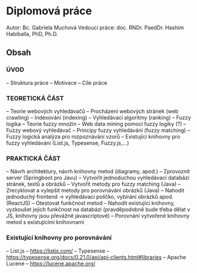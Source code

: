 # Diplomová práce
Autor: Bc. Gabriela Muchová
Vedoucí práce: doc. RNDr. PaedDr. Hashim Habiballa, PhD, Ph.D.

## Obsah
### ÚVOD
– Struktura práce
– Motivace
– Cíle práce

### TEORETICKÁ ČÁST
– Teorie webových vyhledávačů
	– Procházení webových stránek (web crawling)
	– Indexování (indexing)
	– Vyhledávací algoritmy (ranking)
– Fuzzy logika
	– Teorie fuzzy množin
	– Web data mining pomocí fuzzy logiky (?)
	– Fuzzy webový vyhledávač
		– Principy fuzzy vyhledávání (fuzzy matching)
		– Fuzzy logická analýza pro rozpoznávání vzorů
	– Existující knihovny pro fuzzy vyhledávání (List.js, Typesense, Fuzzy.js,...)

### PRAKTICKÁ ČÁST
– Návrh architektury, návrh knihovny metod (diagramy, apod.)
– Zprovoznit server (Springboot pro Javu)
– Vytvořit jednoduchou vyhledávací databázi stránek, textů a obrázků
– Vytvořit metody pro fuzzy matching (Java)
– Zrecyklovat a vylepšit metody pro porovnávání obrázků (Java)
– Nahodit jednoduchý frontend → vyhledávací políčko, vybírání obrázků apod. (ReactJS)
– Otestovat funkčnost metod
– Nahodit existující knihovny, vyzkoušet jejich funkčnost na databázi (pravděpodobně bude třeba dělat v JS, knihovny jsou převážně javascriptové)
– Porovnání vytvořené knihovny metod s existujícími knihovnami

### Existující knihovny pro porovnávání
– List.js – https://listjs.com/
– Typesense – https://typesense.org/docs/0.21.0/api/api-clients.html#libraries
– Apache Lucene – https://lucene.apache.org/
